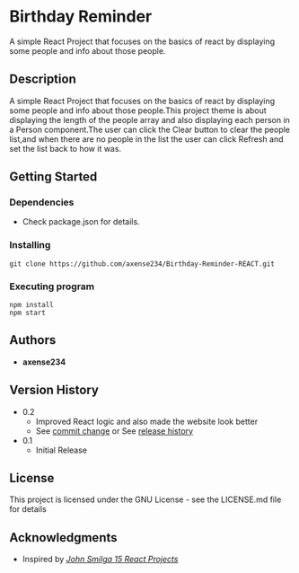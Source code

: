# **Birthday Reminder**

A simple React Project that focuses on the basics of react by displaying some people and info about those people.

## **Description**

A simple React Project that focuses on the basics of react by displaying some people and info about those people.This project theme is about displaying the length of the people array and also displaying each person in a Person component.The user can click the Clear button to clear the people list,and when there are no people in the list the user can click Refresh and set the list back to how it was.

## **Getting Started**

### Dependencies

- Check package.json for details.

### Installing

```
git clone https://github.com/axense234/Birthday-Reminder-REACT.git
```

### Executing program

```
npm install
npm start
```

## **Authors**

- **axense234**

## **Version History**

- 0.2
  - Improved React logic and also made the website look better
  - See [commit change](https://github.com/axense234/Accordion-REACT/commits/master) or See [release history](https://github.com/axense234/Accordion-REACT/releases)
- 0.1
  - Initial Release

## **License**

This project is licensed under the GNU License - see the LICENSE.md file for details

## **Acknowledgments**

- Inspired by [_John Smilga 15 React Projects_](https://www.youtube.com/watch?v=a_7Z7C_JCyo&t=8s)
